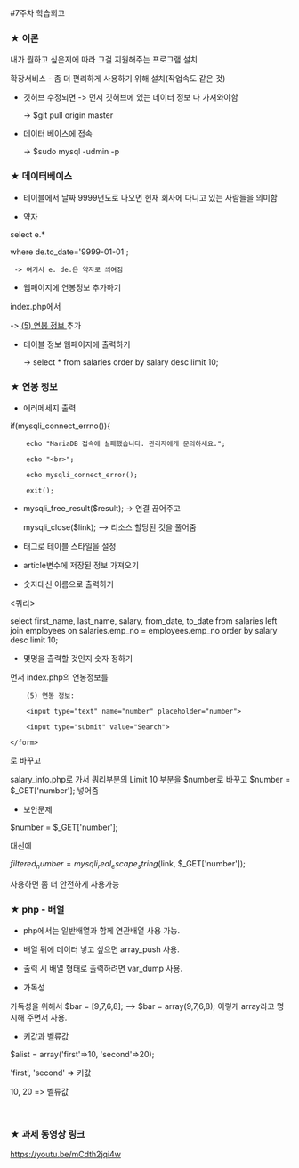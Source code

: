 #7주차 학습회고


### ★ 이론

내가 뭘하고 싶은지에 따라 그걸 지원해주는 프로그램 설치

확장서비스 - 좀 더 편리하게 사용하기 위해 설치(작업속도 같은 것)


* 깃허브 수정되면 -> 먼저 깃허브에 있는 데이터 정보 다 가져와야함
	
  -> $git pull origin master

* 데이터 베이스에 접속
  
  -> $sudo mysql -udmin -p

### ★ 데이터베이스

* 테이블에서 날짜 9999년도로 나오면 현재 회사에 다니고 있는 사람들을 의미함

* 약자

select e.*

where de.to_date='9999-01-01';

	 -> 여기서 e. de.은 약자로 씌여짐


* 웹페이지에 연봉정보 추가하기

index.php에서 

  -> <a href="salary_info.php"> (5) 연봉 정보 </a> 추가


* 테이블 정보 웹페이지에 출력하기

  -> select * from salaries order by salary desc limit 10;



### ★ 연봉 정보

* 에러메세지 출력

if(mysqli_connect_errno()){

        echo "MariaDB 접속에 실패했습니다. 관리자에게 문의하세요.";
        
        echo "<br>";
        
        echo mysqli_connect_error();
        
        exit();


* mysqli_free_result($result);  -> 연결 끊어주고

    mysqli_close($link);  --> 리소스 할당된 것을 풀어줌


* <style> </style>태그로 테이블 스타일을 설정

* article변수에 저장된 정보 가져오기

<?= $article ?> 


* 숫자대신 이름으로 출력하기

<쿼리>

select first_name, last_name, salary, from_date, to_date from salaries left join employees on salaries.emp_no = employees.emp_no order by salary desc limit 10;


* 몇명을 출력할 것인지 숫자 정하기

먼저 index.php의 연봉정보를

<form action="salary_info.php" method="GET">
  
        (5) 연봉 정보:
        
        <input type="text" name="number" placeholder="number">
        
        <input type="submit" value="Search">
        
    </form>
    
로 바꾸고

salary_info.php로 가서 쿼리부분의 Limit 10 부분을 $number로 바꾸고 $number = $_GET['number']; 넣어줌


* 보안문제

$number = $_GET['number'];

대신에

 $filtered_number = mysqli_real_escape_string($link, $_GET['number']);
 
사용하면 좀 더 안전하게 사용가능


### ★ php - 배열

* php에서는 일반배열과 함께 연관배열 사용 가능.

* 배열 뒤에 데이터 넣고 싶으면 array_push 사용.

* 출력 시 배열 형태로 출력하려면 var_dump 사용.


* 가독성 

가독성을 위해서 $bar = [9,7,6,8];  -->  $bar = array(9,7,6,8);  이렇게 array라고 명시해 주면서 사용.


* 키값과 벨류값

 $alist = array('first'=>10, 'second'=>20);

'first', 'second' => 키값

10, 20 => 벨류값

<br>

### ★ 과제 동영상 링크

<https://youtu.be/mCdth2jqi4w>


